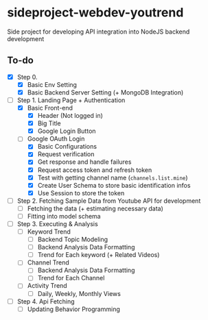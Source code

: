 # sideproject-webdev-youtrend

Side project for developing API integration into NodeJS backend development

## To-do

- [x] Step 0.
  - [x] Basic Env Setting
  - [x] Basic Backend Server Setting (+ MongoDB Integration)
- [ ] Step 1. Landing Page + Authentication
  - [x] Basic Front-end
    - [x] Header (Not logged in)
    - [x] Big Title
    - [x] Google Login Button
  - [ ] Google OAuth Login
    - [x] Basic Configurations
    - [x] Request verification
    - [x] Get response and handle failures
    - [x] Request access token and refresh token
    - [x] Test with getting channel name (`channels.list.mine`)
    - [x] Create User Schema to store basic identification infos
    - [x] Use Session to store the token
- [ ] Step 2. Fetching Sample Data from Youtube API for development
  - [ ] Fetching the data (+ estimating necessary data)
  - [ ] Fitting into model schema
- [ ] Step 3. Executing & Analysis
  - [ ] Keyword Trend
    - [ ] Backend Topic Modeling
    - [ ] Backend Analysis Data Formatting
    - [ ] Trend for Each keyword (+ Related Videos)
  - [ ] Channel Trend
    - [ ] Backend Analysis Data Formatting
    - [ ] Trend for Each Channel
  - [ ] Activity Trend
    - [ ] Daily, Weekly, Monthly Views
- [ ] Step 4. Api Fetching
  - [ ] Updating Behavior Programming
